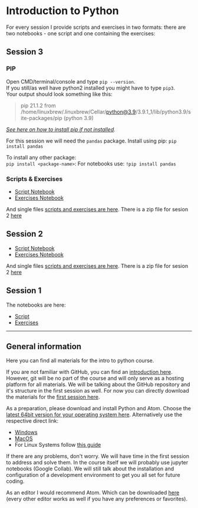 # Introduction to Python
For every session I provide scripts and exercises in two formats: there are two notebooks - one script and one containing the exercises:

## Session 3

### PIP
Open CMD/terminal/console and type `pip --version`. <br>
If you still/as well have python2 installed you might have to type `pip3`. <br>
Your output should look something like this: <br>
> pip 21.1.2 from /home/linuxbrew/.linuxbrew/Cellar/python@3.9/3.9.1_1/lib/python3.9/site-packages/pip (python 3.9)

[*See here on how to install pip if not installed*](https://www.makeuseof.com/tag/install-pip-for-python/).

For this session we will need the `pandas` package.
Install using pip: 
`pip install pandas`

To install any other package: <br>
`pip install <package-name>`:
For notebooks use: `!pip install pandas`<br>

### Scripts & Exercises

- [Script Notebook](https://colab.research.google.com/drive/1bEQMzf0qHynnl-gbVAcAcBX4PP4zKPtd?usp=sharing)
- [Exercises Notebook](https://colab.research.google.com/drive/1curMnciqV3s0u-7aRpowB3xHgA7hm8rt?usp=sharing)

And single files [scripts and exercises are here](https://github.com/MisterXY89/intro-to-python/tree/main/session_3). 
There is a zip file for sesion 2 [here](https://github.com/MisterXY89/intro-to-python/tree/main/session_3/session_3.zip)


## Session 2
- [Script Notebook](https://colab.research.google.com/drive/1dlEN1Qi6ZKe_5Xq8nHAUmPAIihiJ6gKO?usp=sharing)
- [Exercises Notebook](https://colab.research.google.com/drive/1kgthc0_MlW2hH3vA2iuihbYKwMopttXB?usp=sharing)


And single files [scripts and exercises are here](https://github.com/MisterXY89/intro-to-python/tree/main/session_2). 
There is a zip file for sesion 2 [here](https://github.com/MisterXY89/intro-to-python/tree/main/session_2/session_2.zip)

## Session 1
The notebooks are here:
- [Script](https://colab.research.google.com/drive/16ORcXM3vurNakmwjL71yfgJg5yZRcGkh?usp=sharing)
- [Exercises](https://colab.research.google.com/drive/1Far5OmDTl9E64MoijVQH9XvzL9v-gPgW?usp=sharing)

---
## General information
Here you can find all materials for the intro to python course.

If you are not familiar with GitHub, you can find an [introduction here](https://product.hubspot.com/blog/git-and-github-tutorial-for-beginners).
However, git will be no part of the course and will only serve as a hosting platform for all materials.
We will be talking about the GitHub repository and it's structure in the first session as well.
For now you can directly download the materials for the [first session here](https://github.com/MisterXY89/intro-to-python/archive/refs/heads/main.zip).


As a preparation, please download and install Python and Atom.
Choose the [latest 64bit version for your operating system here](https://www.python.org/downloads/release/python-396/).
Alternatively use the respective direct link:

- [Windows](https://www.python.org/ftp/python/3.9.6/python-3.9.6-amd64.exe)
- [MacOS](https://www.python.org/ftp/python/3.9.6/python-3.9.6-macos11.pkg)
- For Linux Systems follow [this guide](https://tecadmin.net/how-to-install-python-3-9-on-ubuntu-20-04/)


If there are any problems, don't worry. We will have time in the first session to address and solve them.
In the course itself we will probably use jupyter notebooks (Google Collab).
We will still talk about the installation and configuration of a development environment to get you all set for future coding.

As an editor I would recommend Atom. Which can be downloaded [here](https://atom.io/) (every other editor works as well if you have any preferences or favorites).
